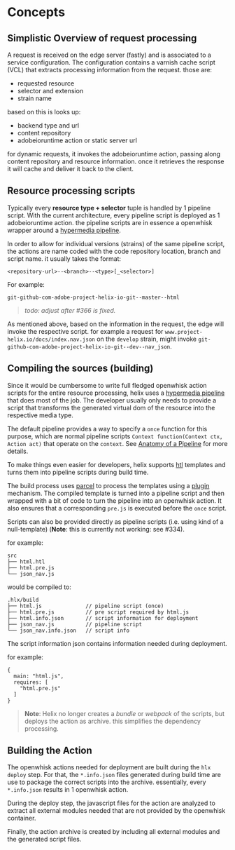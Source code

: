 Concepts
========

Simplistic Overview of request processing
-----------------------------------------

A request is received on the edge server (fastly) and is associated to a service configuration.
The configuration contains a varnish cache script (VCL) that extracts processing information from
the request. those are:

- requested resource
- selector and extension
- strain name

based on this is looks up:

- backend type and url
- content repository
- adobeioruntime action or static server url

for dynamic requests, it invokes the adobeioruntime action, passing along content repository
and resource information. once it retrieves the response it will cache and deliver it back to the
client.


Resource processing scripts
---------------------------

Typically every **resource type + selector** tuple is handled by 1 pipeline script. With the current
architecture, every pipeline script is deployed as 1 adobeioruntime action. the pipeline scripts
are in essence a openwhisk wrapper around a [hypermedia pipeline](https://github.com/adobe/hypermedia-pipeline).

In order to allow for individual versions (strains) of the same pipeline script, the actions are
name coded with the code repository location, branch and script name. it usually takes the format:

```
<repository-url>--<branch>--<type>[_<selector>]

```
 
For example:

```
git-github-com-adobe-project-helix-io-git--master--html

```

> _todo: adjust after #366 is fixed._


As mentioned above, based on the information in the request, the edge will invoke the respective
script. for example a request for `www.project-helix.io/docs/index.nav.json` on the `develop` strain, 
might invoke `git-github-com-adobe-project-helix-io-git--dev--nav_json`.
  

Compiling the sources (building)
--------------------------------

Since it would be cumbersome to write full fledged openwhisk action scripts for the entire resource
processing, helix uses a [hypermedia pipeline](https://github.com/adobe/hypermedia-pipeline) that
does most of the job. The developer usually only needs to provide a script that transforms the
generated virtual dom of the resource into the respective media type.

The default pipeline provides a way to specify a `once` function for this purpose, which are normal
pipeline scripts `Context function(Context ctx, Action act)` that operate on the `context`.
See [Anatomy of a Pipeline](https://github.com/adobe/hypermedia-pipeline/blob/master/README.md) for more details.

To make things even easier for developers, helix supports [htl](https://github.com/adobe/htl-spec) templates
and turns them into pipeline scripts during build time.

The build process uses [parcel](https://github.com/parcel-bundler/parcel) to process the templates
using a [plugin](https://github.com/adobe/parcel-plugin-htl) mechanism. The compiled template
is turned into a pipeline script and then wrapped with a bit of code to turn the pipeline into an
openwhisk action. It also ensures that a corresponding `pre.js` is executed before the `once` script.

Scripts can also be provided directly as pipeline scripts (i.e. using kind of a null-template) 
(**Note**: this is currently not working: see #334).

for example:

```
src
├── html.htl
├── html.pre.js
└── json_nav.js
```
 
would be compiled to:

```
.hlx/build
├── html.js              // pipeline script (once)
├── html.pre.js          // pre script required by html.js
├── html.info.json       // script information for deployment
├── json_nav.js          // pipeline script
└── json_nav.info.json   // script info
```

The script information json contains information needed during deployment. 

for example:

```
{
  main: "html.js",
  requires: [
    "html.pre.js"
  ]
}
```

> **Note**: Helix no longer creates a _bundle_ or _webpack_ of the scripts, but  deploys the action 
            as archive. this simplifies the dependency processing. 


Building the Action
-------------------

The openwhisk actions needed for deployment are built during the `hlx deploy` step. For that, the
`*.info.json` files generated during build time are use to package the correct scripts into the 
archive. essentially, every `*.info.json` results in 1 openwhisk action. 

During the deploy step, the javascript files for the action are analyzed to extract all external
modules needed that are not provided by the openwhisk container. 

Finally, the action archive is created by including all external modules and the generated script
files. 
